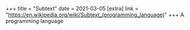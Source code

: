 +++
title = "Subtext"
date = 2021-03-05
[extra]
link = "https://en.wikipedia.org/wiki/Subtext_(programming_language)"
+++
A programming language

